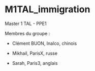 # M1TAL_immigration
Master 1 TAL - PPE1

Membres du groupe :

- Clément BUON, Inalco, chinois

- Mikhail, ParisX, russe

- Sarah, Paris3, anglais
